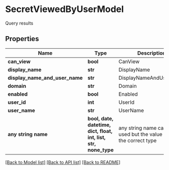 # SecretViewedByUserModel

Query results

## Properties
Name | Type | Description | Notes
------------ | ------------- | ------------- | -------------
**can_view** | **bool** | CanView | [optional] 
**display_name** | **str** | DisplayName | [optional] 
**display_name_and_user_name** | **str** | DisplayNameAndUserName | [optional] 
**domain** | **str** | Domain | [optional] 
**enabled** | **bool** | Enabled | [optional] 
**user_id** | **int** | UserId | [optional] 
**user_name** | **str** | UserName | [optional] 
**any string name** | **bool, date, datetime, dict, float, int, list, str, none_type** | any string name can be used but the value must be the correct type | [optional]

[[Back to Model list]](../README.md#documentation-for-models) [[Back to API list]](../README.md#documentation-for-api-endpoints) [[Back to README]](../README.md)


